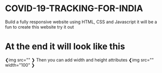 # COVID-19-TRACKING-FOR-INDIA
Build a fully responsive website  using HTML, CSS and Javascript
it will be a fun to create this website try it out

# At  the end it will look like this

❮img src="" ❯
Then you can add width and height attributes
❮img src="" width="100" ❯
